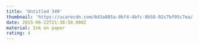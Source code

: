 ```yaml
---
title: 'Untitled 349'
thumbnail: 'https://ucarecdn.com/8d3a805a-0bf4-4bfc-8b58-92c7bf95c7ea/'
date: 2015-06-22T21:38:58.000Z
material: Ink on paper
rating: 4
---
```

